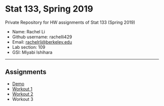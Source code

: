 # Stat 133, Spring 2019

Private Repository for HW assignments of Stat 133 (Spring 2019)

- Name: Rachel Li
- Github username: rachelli429
- Email: rachelrli@berkeley.edu
- Lab section: 109
- GSI: Miyabi Ishihara

-----

## Assignments

- [Demo](https://github.com/stat133-sp19/hw-stat133-rachelli429/tree/master/demo)
- [Workout 1](https://github.com/stat133-sp19/hw-stat133-rachelli429/tree/master/workout01)
- [Workout 2](https://github.com/stat133-sp19/hw-stat133-rachelli429/tree/master/workout02)
- Workout 3
